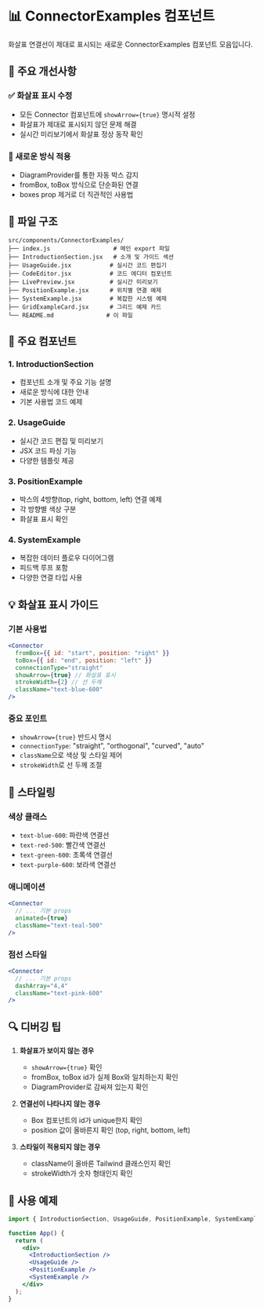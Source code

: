 # 📊 ConnectorExamples 컴포넌트

화살표 연결선이 제대로 표시되는 새로운 ConnectorExamples 컴포넌트 모음입니다.

## 🎯 주요 개선사항

### ✅ 화살표 표시 수정

- 모든 Connector 컴포넌트에 `showArrow={true}` 명시적 설정
- 화살표가 제대로 표시되지 않던 문제 해결
- 실시간 미리보기에서 화살표 정상 동작 확인

### 🚀 새로운 방식 적용

- DiagramProvider를 통한 자동 박스 감지
- fromBox, toBox 방식으로 단순화된 연결
- boxes prop 제거로 더 직관적인 사용법

## 📁 파일 구조

```
src/components/ConnectorExamples/
├── index.js                  # 메인 export 파일
├── IntroductionSection.jsx   # 소개 및 가이드 섹션
├── UsageGuide.jsx           # 실시간 코드 편집기
├── CodeEditor.jsx           # 코드 에디터 컴포넌트
├── LivePreview.jsx          # 실시간 미리보기
├── PositionExample.jsx      # 위치별 연결 예제
├── SystemExample.jsx        # 복잡한 시스템 예제
├── GridExampleCard.jsx      # 그리드 예제 카드
└── README.md               # 이 파일
```

## 🔧 주요 컴포넌트

### 1. IntroductionSection

- 컴포넌트 소개 및 주요 기능 설명
- 새로운 방식에 대한 안내
- 기본 사용법 코드 예제

### 2. UsageGuide

- 실시간 코드 편집 및 미리보기
- JSX 코드 파싱 기능
- 다양한 템플릿 제공

### 3. PositionExample

- 박스의 4방향(top, right, bottom, left) 연결 예제
- 각 방향별 색상 구분
- 화살표 표시 확인

### 4. SystemExample

- 복잡한 데이터 플로우 다이어그램
- 피드백 루프 포함
- 다양한 연결 타입 사용

## 💡 화살표 표시 가이드

### 기본 사용법

```jsx
<Connector
  fromBox={{ id: "start", position: "right" }}
  toBox={{ id: "end", position: "left" }}
  connectionType="straight"
  showArrow={true} // 화살표 표시
  strokeWidth={2} // 선 두께
  className="text-blue-600"
/>
```

### 중요 포인트

- `showArrow={true}` 반드시 명시
- `connectionType`: "straight", "orthogonal", "curved", "auto"
- `className`으로 색상 및 스타일 제어
- `strokeWidth`로 선 두께 조절

## 🎨 스타일링

### 색상 클래스

- `text-blue-600`: 파란색 연결선
- `text-red-500`: 빨간색 연결선
- `text-green-600`: 초록색 연결선
- `text-purple-600`: 보라색 연결선

### 애니메이션

```jsx
<Connector
  // ... 기본 props
  animated={true}
  className="text-teal-500"
/>
```

### 점선 스타일

```jsx
<Connector
  // ... 기본 props
  dashArray="4,4"
  className="text-pink-600"
/>
```

## 🔍 디버깅 팁

1. **화살표가 보이지 않는 경우**

   - `showArrow={true}` 확인
   - fromBox, toBox id가 실제 Box와 일치하는지 확인
   - DiagramProvider로 감싸져 있는지 확인

2. **연결선이 나타나지 않는 경우**

   - Box 컴포넌트의 id가 unique한지 확인
   - position 값이 올바른지 확인 (top, right, bottom, left)

3. **스타일이 적용되지 않는 경우**
   - className이 올바른 Tailwind 클래스인지 확인
   - strokeWidth가 숫자 형태인지 확인

## 🚀 사용 예제

```jsx
import { IntroductionSection, UsageGuide, PositionExample, SystemExample } from "./components/ConnectorExamples";

function App() {
  return (
    <div>
      <IntroductionSection />
      <UsageGuide />
      <PositionExample />
      <SystemExample />
    </div>
  );
}
```
